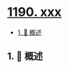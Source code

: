 # [1190. xxx](https://github.com/Tdahuyou/TNotes.leetcode/tree/main/notes/1190.%20xxx)

<!-- region:toc -->

- [1. 📝 概述](#1--概述)

<!-- endregion:toc -->

## 1. 📝 概述
